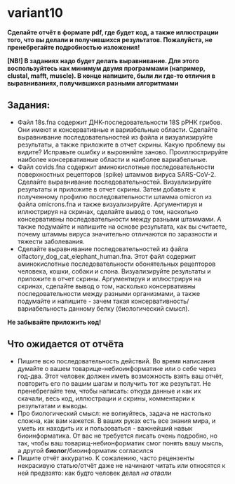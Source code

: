 # variant10
 **Сделайте отчёт в формате pdf, где будет код, а также иллюстрации того, что вы делали и получившихся результатов. Пожалуйста, не пренебрегайте подробностью изложения!**

 **[NB!] В заданиях надо будет делать выравнивание. Для этого воспользуйтесь как минимум двумя программами (например, clustal, mafft, muscle). В конце напишите, были ли где-то отличия в выравниваниях, получившихся разными алгоритмами** 
## Задания:  
- Файл 18s.fna содержит ДНК-последовательности 18S рРНК грибов. Они имеют и консервативные и вариабельные области. Сделайте выравнивание последовательностей из файла и визуализируйте результаты, а также приложите в отчет скрины. Какую проблему вы видите? Исправьте ошибку и выровняйте заново. Проиллюстрируйте наиболее консервативные области и наиболее вариабельные.  
- Файл covids.fna содержит аминокислотные последовательности поверхностных рецепторов (spike) штаммов вируса SARS-CoV-2. Сделайте выравнивание последовательностей. Визуализируйте результаты и приложите в отчет скрины. Затем добавьте к полученному профилю последовательности штамма omicron из файла omicrons.fna и также визуализируйте. Аргументируя и иллюстрируя на скринах, сделайте вывод о том, насколько консервативны последовательности между разными штаммами. А также подумайте и напишите на основе результата, как вы считаете, почему штаммы вируса значительно отличаются по заразности и тяжести заболевания. 
- Сделайте выравнивание последовательностей из файла olfactory_dog_cat_elephant_human.fna. Этот файл содержит аминокислотные последовательности обонятельных рецепторов человека, кошки, собаки и слона. Визуализируйте результаты и приложите в отчет скрины. Аргументируя и иллюстрируя на скринах, сделайте вывод о том, насколько консервативны последовательности между разными организмами, а также подумайте и напишите - зачем такая консервативность/вариабельность данному белку (биологический смысл). 

 **Не забывайте приложить код!** 

## Что ожидается от отчёта 
+ Пишите всю последовательность действий. Во время написания думайте о вашем товарище-небиоинформатике или о себе через год-два. Этот человек должен иметь возможность взять ваш отчёт, повторить его по вашим шагам и получить тот же результат. Не пренебрегайте тем, чтобы написать: откуда данные и как их скачали, весь код, иллюстрации и скрины, комментарии к результатам и выводы.
 + Про биологический смысл: не волнуйтесь, задача не настолько сложна, как вам кажется. В ваших руках есть все знания мира, и уметь их находить их и пользоваться - важнейший навык биоинформатика. От вас не требуется писать очень подробно, но так, чтобы ваш товарищ-небионформатик смог понять вашу мысль, а другой **биолог**/биоинформатик согласился
+ Пишите отчёт аккуратно. К сожалению, часто рецензенты некрасивую статью/отчёт даже не начинают читать или относятся к ней предвзято: как будто человек делал *на отвали*
